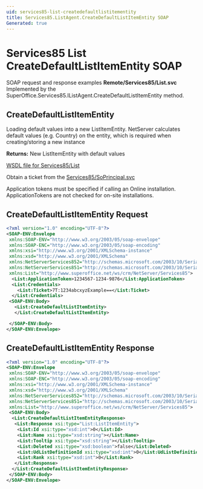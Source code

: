 ```yaml
---
uid: services85-list-createdefaultlistitementity
title: Services85.ListAgent.CreateDefaultListItemEntity SOAP
Generated: true
---
```


# Services85 List CreateDefaultListItemEntity SOAP

SOAP request and response examples **Remote/Services85/List.svc**
Implemented by the <see cref="M:SuperOffice.Services85.IListAgent.CreateDefaultListItemEntity">SuperOffice.Services85.IListAgent.CreateDefaultListItemEntity</see> method.

## CreateDefaultListItemEntity

Loading default values into a new ListItemEntity.
NetServer calculates default values (e.g. Country) on the entity, which is required when creating/storing a new instance


**Returns:** New ListItemEntity with default values


[WSDL file for Services85/List](../Services85-List.md)

Obtain a ticket from the [Services85/SoPrincipal.svc](../SoPrincipal/index.md)

Application tokens must be specified if calling an Online installation. ApplicationTokens are not checked for on-site installations.

## CreateDefaultListItemEntity Request

```xml
<?xml version="1.0" encoding="UTF-8"?>
<SOAP-ENV:Envelope
 xmlns:SOAP-ENV="http://www.w3.org/2003/05/soap-envelope"
 xmlns:SOAP-ENC="http://www.w3.org/2003/05/soap-encoding"
 xmlns:xsi="http://www.w3.org/2001/XMLSchema-instance"
 xmlns:xsd="http://www.w3.org/2001/XMLSchema"
 xmlns:NetServerServices852="http://schemas.microsoft.com/2003/10/Serialization/Arrays"
 xmlns:NetServerServices851="http://schemas.microsoft.com/2003/10/Serialization/"
 xmlns:List="http://www.superoffice.net/ws/crm/NetServer/Services85">
  <List:ApplicationToken>1234567-1234-9876</List:ApplicationToken>
  <List:Credentials>
    <List:Ticket>7T:1234abcxyzExample==</List:Ticket>
  </List:Credentials>
 <SOAP-ENV:Body>
   <List:CreateDefaultListItemEntity>
   </List:CreateDefaultListItemEntity>

 </SOAP-ENV:Body>
</SOAP-ENV:Envelope>

```


## CreateDefaultListItemEntity Response

```xml
<?xml version="1.0" encoding="UTF-8"?>
<SOAP-ENV:Envelope
 xmlns:SOAP-ENV="http://www.w3.org/2003/05/soap-envelope"
 xmlns:SOAP-ENC="http://www.w3.org/2003/05/soap-encoding"
 xmlns:xsi="http://www.w3.org/2001/XMLSchema-instance"
 xmlns:xsd="http://www.w3.org/2001/XMLSchema"
 xmlns:NetServerServices852="http://schemas.microsoft.com/2003/10/Serialization/Arrays"
 xmlns:NetServerServices851="http://schemas.microsoft.com/2003/10/Serialization/"
 xmlns:List="http://www.superoffice.net/ws/crm/NetServer/Services85">
 <SOAP-ENV:Body>
  <List:CreateDefaultListItemEntityResponse>
   <List:Response xsi:type="List:ListItemEntity">
    <List:Id xsi:type="xsd:int">0</List:Id>
    <List:Name xsi:type="xsd:string"></List:Name>
    <List:Tooltip xsi:type="xsd:string"></List:Tooltip>
    <List:Deleted xsi:type="xsd:boolean">false</List:Deleted>
    <List:UdListDefinitionId xsi:type="xsd:int">0</List:UdListDefinitionId>
    <List:Rank xsi:type="xsd:int">0</List:Rank>
   </List:Response>
  </List:CreateDefaultListItemEntityResponse>
 </SOAP-ENV:Body>
</SOAP-ENV:Envelope>

```

